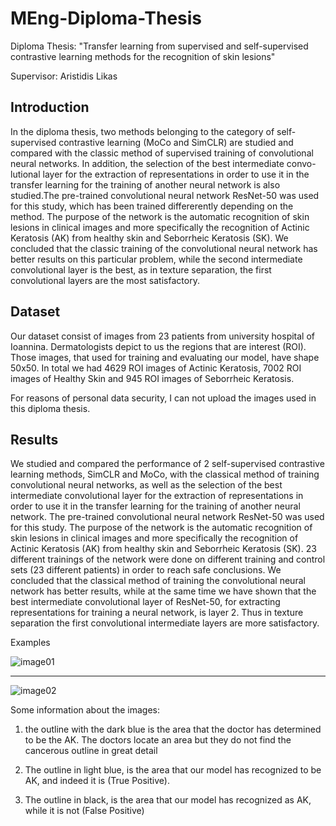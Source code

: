 # MEng-Diploma-Thesis
Diploma Thesis: "Transfer learning from supervised and self-supervised contrastive learning methods for the recognition of skin lesions"

Supervisor: Aristidis Likas


## Introduction

In the diploma thesis, two methods belonging to the category of self-supervised contrastive learning (MoCo and SimCLR) are studied and compared with the classic method of supervised training of convolutional neural networks. In addition, the selection of the best intermediate convo- lutional layer for the extraction of representations in order to use it in the transfer learning for the training of another neural network is also studied.The pre-trained convolutional neural network ResNet-50 was used for this study, which has been trained differerently depending on the method. The purpose of the network is the automatic recognition of skin lesions in clinical images and more specifically the recognition of Actinic Keratosis (AK) from healthy skin and Seborrheic Keratosis (SK). We concluded that the classic training of the convolutional neural network has better results on this particular problem, while the second intermediate convolutional layer is the best, as in texture separation, the first convolutional layers are the most satisfactory.


## Dataset

Our dataset consist of images from 23 patients from university hospital of Ioannina. Dermatologists depict to us the regions that are interest (ROI). Those images, that used for training and evaluating our model, have shape 50x50. In total we had 4629 ROI images of Actinic Keratosis, 7002 ROI images of Healthy Skin and 945 ROI images of Seborrheic Keratosis.

For reasons of personal data security, I can not upload the images used in this diploma thesis.


## Results
We studied and compared the performance of 2 self-supervised contrastive learning methods, SimCLR and MoCo, with the classical method of training convolutional neural networks, as well as the selection of the best intermediate convolutional layer for the extraction of representations in order to use it in the transfer learning for the training of another neural network. The pre-trained convolutional neural network ResNet-50 was used for this study. The purpose of the network is the automatic recognition of skin lesions in clinical images and more specifically the recognition of Actinic Keratosis (AK) from healthy skin and Seborrheic Keratosis (SK). 23 different trainings of the network were done on different training and control sets (23 different patients) in order to reach safe conclusions. We concluded that the classical method of training the convolutional neural network has better results, while at the same time we have shown that the best intermediate convolutional layer of ResNet-50, for extracting representations for training a neural network, is layer 2. Thus in texture separation the first convolutional intermediate layers are more satisfactory.

Examples

![image01](https://user-images.githubusercontent.com/25775552/127875958-444c64b6-9371-452e-829d-e84422f72b98.png)

----------------------------------------------------------------------------

![image02](https://user-images.githubusercontent.com/25775552/127876148-0f2c85ee-d77f-4a85-9002-6dba7c487225.png)

Some information about the images:

1) the outline with the dark blue is the area that the doctor has determined to be the AK. The doctors locate an area but they do not find the cancerous outline in great detail

2) The outline in light blue, is the area that our model has recognized to be AK, and indeed it is (True Positive).

3) The outline in black, is the area that our model has recognized as AK, while it is not (False Positive)
